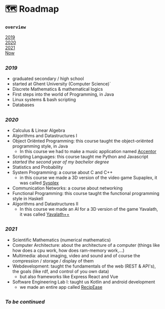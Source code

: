 #  🗺️ Roadmap
### `overview`
[2019](#2019)\
[2020](#2020)\
[2021](#2021)\
[Now](#to-be-continued)

##

### _2019_
- graduated secondary / high school 
- started at Ghent University (Computer Science)`
- Discrete Mathematics & mathematical logics
- First steps into the world of Programming, in Java
- Linux systems & bash scripting
- Databases

##

### _2020_
- Calculus & Linear Algebra
- Algorithms and Datastructures I
- Object Oriënted Programming: this course taught the object-oriënted programming style, in Java
  - In this course we had to make a music application named [Accentor](project_descriptions/accentor.md)
- Scripting Languages: this course taught me Python and Javascript
- _started the second year of my bachelor degree_
- Statistics and Probability
- System Programming: a course about C and C++
  - in this course we made a 3D version of the video game Supaplex, it was called [Sysplex](project_descriptions/sysplex.md) 
- Communication Networks: a course about networking
- Functional Programming: this course taught the functional programming style in Haskell
- Algorithms and Datastructures II
  - In this course we made an AI for a 3D version of the game Yavalath, it was called [Yavalath++](project_descriptions/yavalath.md)

##

### _2021_
- Scientific Mathematics (numerical mathematics)
- Computer Architecture: about the architecture of a computer (things like how does a cpu work, how does ram-memory work,...)
- Multimedia: about imaging, video and sound and of course the compression / storage / display of them
- Webdevelopment: taught the fundamentals of the web (REST & API's), the goals (like rdf, and control of you own data)
  - but also frameworks like Express React and Vue
- Software Engineering Lab I: taught us Kotlin and android development
  - we made an entire app called [RecipEase](project_descriptions/recipease.md)

##

### _To be continued_
